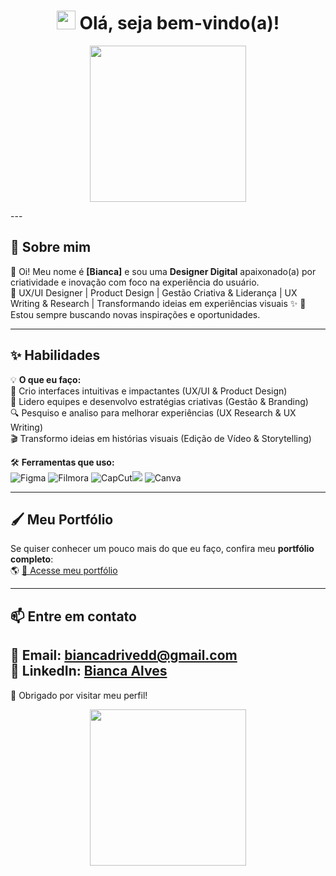<h1 align="center">
  <img src="https://media.giphy.com/media/hvRJCLFzcasrR4ia7z/giphy.gif" width="30px"/>  
  Olá, seja bem-vindo(a)!  
</h1>

<p align="center">
  <img src="https://media.giphy.com/media/l3q2y5jq2g2nbFzRm/giphy.gif" width="250px">
</p>
---

## 🎨 Sobre mim  

👋 Oi! Meu nome é **[Bianca]** e sou uma **Designer Digital** apaixonado(a) por criatividade e inovação com foco na experiência do usuário.  
🚀 UX/UI Designer | Product Design | Gestão Criativa & Liderança | UX Writing & Research | Transformando ideias em experiências visuais ✨
📍 Estou sempre buscando novas inspirações e oportunidades.  

---

## ✨ Habilidades  

💡 **O que eu faço:**  
🎨 Crio interfaces intuitivas e impactantes (UX/UI & Product Design)  
📢 Lidero equipes e desenvolvo estratégias criativas (Gestão & Branding)  
🔍 Pesquiso e analiso para melhorar experiências (UX Research & UX Writing)  
🎬 Transformo ideias em histórias visuais (Edição de Vídeo & Storytelling)  


🛠 **Ferramentas que uso:**  
![Figma](https://img.shields.io/badge/-Figma-F24E1E?style=for-the-badge&logo=figma&logoColor=white)
![Filmora](https://img.shields.io/badge/-Filmora-0ABF53?style=for-the-badge&logo=wondershare&logoColor=white)
![CapCut](https://img.shields.io/badge/-CapCut-000000?style=for-the-badge&logo=capcut&logoColor=white)![](https://img.shields.io/badge/-Illustrator-FF9A00?style=for-the-badge&logo=adobe-illustrator&logoColor=white)
![Canva](https://img.shields.io/badge/-Canva-00C4CC?style=for-the-badge&logo=canva&logoColor=white)

---

## 🖌️ Meu Portfólio  

Se quiser conhecer um pouco mais do que eu faço, confira meu **portfólio completo**:  
🌎 [📂 Acesse meu portfólio](https://drive.google.com/file/d/1jRT7bRHgUeqsq1VyvIg5tpvewzufdMdZ/view?usp=sharing)  

---

## 📫 Entre em contato  

📩 **Email:** biancadrivedd@gmail.com  
💼 **LinkedIn:** [Bianca Alves](https://www.linkedin.com/in/bianca-alves27/)  
---

🌟 Obrigado por visitar meu perfil! 

</p>

<p align="center">
  <img src="https://media.giphy.com/media/3oriO0OEd9QIDdllqo/giphy.gif" width="250px">
</p>
